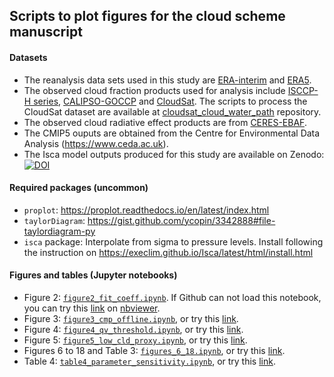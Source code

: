 ## Scripts to plot figures for the cloud scheme manuscript

#### Datasets
* The reanalysis data sets used in this study are [ERA-interim](https://www.ecmwf.int/en/forecasts/datasets/archive-datasets/reanalysis-datasets/era-interim) and [ERA5](https://cds.climate.copernicus.eu/cdsapp\#!/home). 
* The observed cloud fraction products used for analysis include [ISCCP-H series](https://www.ncdc.noaa.gov/cdr/atmospheric/cloud-properties-isccp), [CALIPSO-GOCCP](https://climserv.ipsl.polytechnique.fr/cfmip-obs/Calipso_goccp.html) and [CloudSat](http://www.cloudsat.cira.colostate.edu/data-products/level-2b/2b-cwc-ro). The scripts to process the CloudSat dataset are available at [cloudsat_cloud_water_path](https://github.com/lqxyz/cloudsat_cloud_water_path) repository.
* The observed cloud radiative effect products are from [CERES-EBAF](https://ceres.larc.nasa.gov/compare_products.php). 
* The CMIP5 ouputs are obtained from the Centre for Environmental Data Analysis (https://www.ceda.ac.uk). 
* The Isca model outputs produced for this study are available on Zenodo: [![DOI](https://zenodo.org/badge/DOI/10.5281/zenodo.3831988.svg)](https://doi.org/10.5281/zenodo.3831988)

#### Required packages (uncommon)
* `proplot`: https://proplot.readthedocs.io/en/latest/index.html 
* `taylorDiagram`: https://gist.github.com/ycopin/3342888#file-taylordiagram-py
* `isca` package: Interpolate from sigma to pressure levels. Install following the instruction on https://execlim.github.io/Isca/latest/html/install.html

#### Figures and tables (Jupyter notebooks)
* Figure 2: [`figure2_fit_coeff.ipynb`](https://github.com/lqxyz/cloud_scheme_manuscript_figs/blob/main/fig2_fit_coeff/figure2_fit_coeff.ipynb). If Github can not load this notebook, you can try this [link](https://nbviewer.jupyter.org/github/lqxyz/cloud_scheme_manuscript_figs/blob/main/fig2_fit_coeff/figure2_fit_coeff.ipynb) on [nbviewer](https://nbviewer.jupyter.org).
* Figure 3: [`figure3_cmp_offline.ipynb`](https://github.com/lqxyz/cloud_scheme_manuscript_figs/blob/main/fig3_cmp_offline/figure3_cmp_offline.ipynb), or try this [link](https://nbviewer.jupyter.org/github/lqxyz/cloud_scheme_manuscript_figs/blob/main/fig3_cmp_offline/figure3_cmp_offline.ipynb).
* Figure 4: [`figure4_qv_threshold.ipynb`](https://github.com/lqxyz/cloud_scheme_manuscript_figs/blob/main/figure4_qv_threshold.ipynb), or try this [link](https://nbviewer.jupyter.org/github/lqxyz/cloud_scheme_manuscript_figs/blob/main/figure4_qv_threshold.ipynb).
* Figure 5: [`figure5_low_cld_proxy.ipynb`](https://github.com/lqxyz/cloud_scheme_manuscript_figs/blob/main/figure5_low_cld_proxy.ipynb), or try this [link](https://nbviewer.jupyter.org/github/lqxyz/cloud_scheme_manuscript_figs/blob/main/figure5_low_cld_proxy.ipynb).
* Figures 6 to 18 and Table 3: [`figures_6_18.ipynb`](https://github.com/lqxyz/cloud_scheme_manuscript_figs/blob/main/figures_6_18.ipynb), or try this [link](https://nbviewer.jupyter.org/github/lqxyz/cloud_scheme_manuscript_figs/blob/main/figures_6_18.ipynb).
* Table 4: [`table4_parameter_sensitivity.ipynb`](https://github.com/lqxyz/cloud_scheme_manuscript_figs/blob/main/table4_parameter_sensitivity.ipynb), or try this [link](https://nbviewer.jupyter.org/github/lqxyz/cloud_scheme_manuscript_figs/blob/main/table4_parameter_sensitivity.ipynb).

